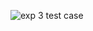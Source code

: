 ![exp 3 test case](https://github.com/user-attachments/assets/4e56beb3-1ea0-4988-ab66-a054601de44e)
